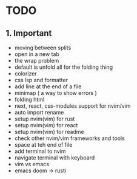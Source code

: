 # TODO

## 1. Important

- moving between splits
- open in a new tab
- the wrap problem
- default is unfold all for the folding thing
- colorizer
- css lsp and formatter
- add line at the end of a file
- minimap ( a way to show errors )
- folding html
- next, react, css-modules support for nvim/vim
- auto import rename
- setup nvim(vim) for rust
- setup nvim(vim) for react
- setup nvim(vim) for readme
- check other nvim/vim frameworks and tools
- space at teh end of file
- add terminal to nvim
- navigate terminal with keyboard
- vim vs emacs
- emacs doom -> rusti
